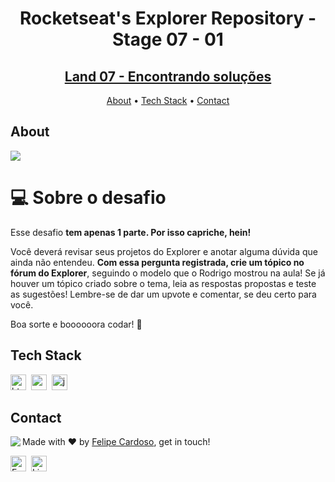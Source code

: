 <h1 align="center">
	Rocketseat's Explorer Repository - Stage 07 - 01
</h1>
<h2 align="center">
	<a href="https://fcms14.github.io/rocketSeat_rep/stage07/challenge01/"> Land 07 - Encontrando soluções </a>
</h2>

<p align="center">
	<a href="#about">About</a> •
	<a href="#tech-stack">Tech Stack</a> •
	<a href="#contact">Contact</a> 
</p>

## About
<img src="https://www.rocketseat.com.br/_next/image?url=%2Fassets%2Flogos%2Frocketseat.svg&w=256&q=100">

# 💻 Sobre o desafio

Esse desafio **tem apenas 1 parte. Por isso capriche, hein!**

Você deverá revisar seus projetos do Explorer e anotar alguma dúvida que ainda não entendeu. **Com essa pergunta registrada, crie um tópico no fórum do Explorer**, seguindo o modelo que o Rodrigo mostrou na aula! Se já houver um tópico criado sobre o tema, leia as respostas propostas e teste as sugestões! Lembre-se de dar um upvote e comentar, se deu certo para você.

Boa sorte e boooooora codar! **🚀**

## Tech Stack
<img src="https://img.shields.io/badge/Html5-05122A?style=flat&logo=html5" alt="html5 Badge" height="25">&nbsp;
<img src="https://img.shields.io/badge/Css3-05122A?style=flat&logo=css3" alt="css3 Badge" height="25">&nbsp;
<img src="https://img.shields.io/badge/Javascript-05122A?style=flat&logo=javascript" alt="javascript Badge" height="25">&nbsp;

## Contact
<img align="left" src="https://avatars.githubusercontent.com/fcms14?size=100">

Made with ❤️ by [Felipe Cardoso](https://github.com/fcms14), get in touch!

<a href="mailto:fcms14@gmail.com" target="_blank"><img src="https://img.shields.io/badge/Email-D14836?style=flat&logo=gmail&logoColor=white" alt="Email Badge" height="25"></a>&nbsp;
<a href="https://www.linkedin.com/in/fcms14" target="_blank"><img src="https://img.shields.io/badge/Linkedin-0077B5?style=flat&logo=linkedin&logoColor=white" alt="LinkedIn Badge" height="25"></a>&nbsp;

<br clear="left"/>
